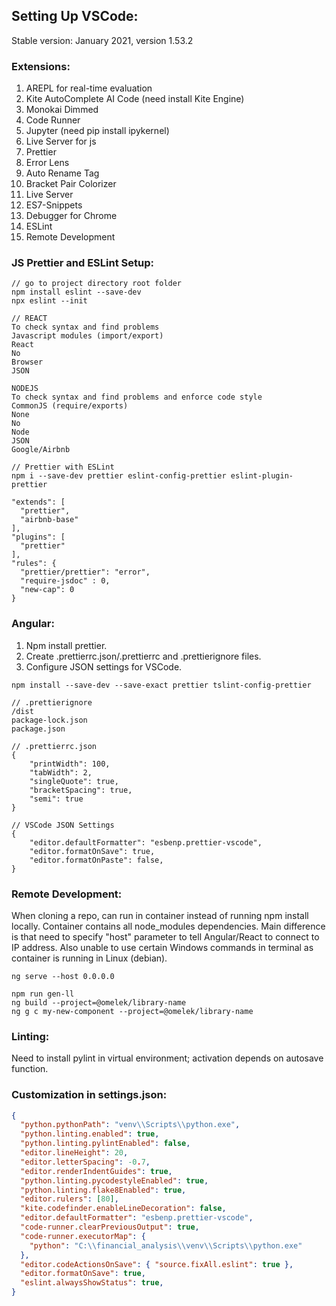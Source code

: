 ## Setting Up VSCode:
Stable version: January 2021, version 1.53.2 

### Extensions:
1) AREPL for real-time evaluation
2) Kite AutoComplete AI Code (need install Kite Engine)
3) Monokai Dimmed
4) Code Runner
5) Jupyter (need pip install ipykernel)
6) Live Server for js
7) Prettier
8) Error Lens
9) Auto Rename Tag
10) Bracket Pair Colorizer
11) Live Server
12) ES7-Snippets
13) Debugger for Chrome
14) ESLint
15) Remote Development

### JS Prettier and ESLint Setup:
```
// go to project directory root folder
npm install eslint --save-dev
npx eslint --init

// REACT
To check syntax and find problems
Javascript modules (import/export)
React
No
Browser
JSON

NODEJS
To check syntax and find problems and enforce code style
CommonJS (require/exports)
None
No
Node
JSON
Google/Airbnb

// Prettier with ESLint
npm i --save-dev prettier eslint-config-prettier eslint-plugin-prettier

"extends": [
  "prettier",
  "airbnb-base"
],
"plugins": [
  "prettier"
],
"rules": {
  "prettier/prettier": "error",
  "require-jsdoc" : 0,
  "new-cap": 0
}
```

### Angular:
1. Npm install prettier.
2. Create .prettierrc.json/.prettierrc and .prettierignore files.
3. Configure JSON settings for VSCode.
```
npm install --save-dev --save-exact prettier tslint-config-prettier

// .prettierignore
/dist
package-lock.json
package.json

// .prettierrc.json
{
    "printWidth": 100,
    "tabWidth": 2,
    "singleQuote": true,
    "bracketSpacing": true,
    "semi": true
}

// VSCode JSON Settings
{
    "editor.defaultFormatter": "esbenp.prettier-vscode",
    "editor.formatOnSave": true,
    "editor.formatOnPaste": false,
}
```


### Remote Development:
When cloning a repo, can run in container instead of running npm install locally. Container contains all node_modules dependencies. Main difference is that need to specify "host" parameter to tell Angular/React to connect to IP address. Also unable to use certain Windows commands in terminal as container is running in Linux (debian).

```
ng serve --host 0.0.0.0

npm run gen-ll
ng build --project=@omelek/library-name
ng g c my-new-component --project=@omelek/library-name
```

### Linting:
Need to install pylint in virtual environment; activation depends on autosave function. 

### Customization in settings.json:
```json
{
  "python.pythonPath": "venv\\Scripts\\python.exe",
  "python.linting.enabled": true,
  "python.linting.pylintEnabled": false,
  "editor.lineHeight": 20,
  "editor.letterSpacing": -0.7,
  "editor.renderIndentGuides": true,
  "python.linting.pycodestyleEnabled": true,
  "python.linting.flake8Enabled": true,
  "editor.rulers": [80],
  "kite.codefinder.enableLineDecoration": false,
  "editor.defaultFormatter": "esbenp.prettier-vscode",
  "code-runner.clearPreviousOutput": true,
  "code-runner.executorMap": {
    "python": "C:\\financial_analysis\\venv\\Scripts\\python.exe"
  },
  "editor.codeActionsOnSave": { "source.fixAll.eslint": true }, 
  "editor.formatOnSave": true, 
  "eslint.alwaysShowStatus": true, 
}
```
